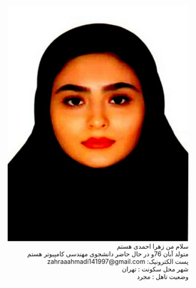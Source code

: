 

<div dir="rtl">
<img src="pic.jpeg">
<br>
سلام من زهرا احمدی هستم
<br>
متولد آبان 76و در حال حاضر دانشجوی مهندسی کامپیوتر هستم
<br>
پست الکترونیک: zahraaahmadi141997@gmail.com 
<br>
شهر محل سکونت : تهران
<br>
وضعیت تاهل : مجرد

</div>
